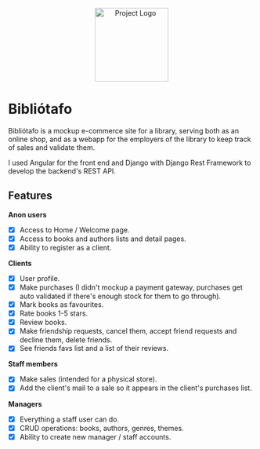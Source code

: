 <p align="center"><img src="./ANGULAR_FRONT/src/favicon.ico" alt="Project Logo" width="150px"></p>

<h1>Bibliótafo</h1>

Bibliótafo is a mockup e-commerce site for a library, serving both as an online shop, and as a webapp for the employers of the library to keep track of sales and validate them.

I used Angular for the front end and Django with Django Rest Framework to develop the backend's REST API.

## Features

<b>Anon users</b>

- [x] Access to Home / Welcome page.
- [x] Access to books and authors lists and detail pages.
- [x] Ability to register as a client.

<b>Clients</b>

- [x] User profile.
- [x] Make purchases (I didn't mockup a payment gateway, purchases get auto validated if there's enough stock for them to go through).
- [x] Mark books as favourites.
- [x] Rate books 1-5 stars.
- [x] Review books.
- [x] Make friendship requests, cancel them, accept friend requests and decline them, delete friends.
- [x] See friends favs list and a list of their reviews.

<b>Staff members</b>

- [x] Make sales (intended for a physical store).
- [x] Add the client's mail to a sale so it appears in the client's purchases list.

<b>Managers</b>

- [x] Everything a staff user can do.
- [x] CRUD operations: books, authors, genres, themes.
- [x] Ability to create new manager / staff accounts.
